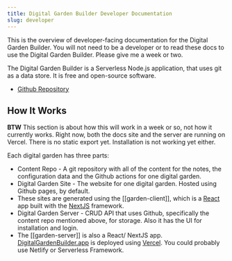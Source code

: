 ```yaml
---
title: Digital Garden Builder Developer Documentation
slug: developer
---
```


This is the overview of developer-facing documentation for the Digital Garden Builder. You will not need to be a developer or to read these docs to use the Digital Garden Builder. Please give me a week or two.

The Digital Garden Builder is a Serverless Node.js application, that uses git as a data store. It is free and open-source software. 

- [Github Repository](https://github.com/Shelob9/digitial-garden-builder)

 ## How It Works
 
 __BTW__ This section is about how this will work in a week or so, not how it currently works. Right now, both the docs site and the server are running on Vercel. There is no static export yet. Installation is not working yet either.
 
 Each digital garden has three parts:
 
 - Content Repo - A git repository with all of the content for the notes, the configuration data and the Github actions for one digital garden.
 - Digital Garden Site - The website for one digital garden. Hosted using Github pages, by default.
  - These sites are generated using the [[garden-client]], which is a [React]() app built with the [NextJS](https://nextjs.org) framework.
 - Digital Garden Server - CRUD API that uses Github, specifically the content repo mentioned above, for storage. Also it has the UI for installation and login.
  - The [[garden-server]] is also a React/ NextJS app. [DigitalGardenBuilder.app](https://DigitalGardenBuilder.app) is deployed using [Vercel](https://vercel.com/). You could probably use Netlify or Serverless Framework.
